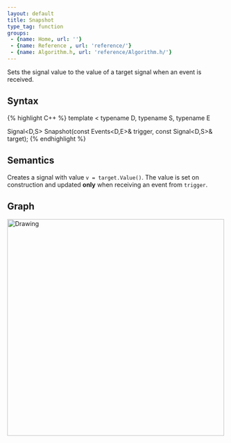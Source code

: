 ```yaml
---
layout: default
title: Snapshot
type_tag: function
groups: 
 - {name: Home, url: ''}
 - {name: Reference , url: 'reference/'}
 - {name: Algorithm.h, url: 'reference/Algorithm.h/'}
---
```


Sets the signal value to the value of a target signal when an event is received.

## Syntax
{% highlight C++ %}
template
<
    typename D,
    typename S,
    typename E
>
Signal<D,S> Snapshot(const Events<D,E>& trigger, const Signal<D,S>& target);
{% endhighlight %}

## Semantics
Creates a signal with value `v = target.Value()`.
The value is set on construction and updated **only** when receiving an event from `trigger`.

## Graph
<img src="{{ site.baseurl }}/media/flow_snapshot.png" alt="Drawing" width="500px"/>

